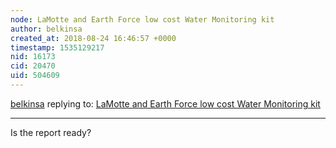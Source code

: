```yaml
---
node: LaMotte and Earth Force low cost Water Monitoring kit
author: belkinsa
created_at: 2018-08-24 16:46:57 +0000
timestamp: 1535129217
nid: 16173
cid: 20470
uid: 504609
---
```




[belkinsa](../profile/belkinsa) replying to: [LaMotte and Earth Force low cost Water Monitoring kit](../notes/stevie/04-18-2018/lamotte-and-earth-force-low-cost-water-monitoring-kit)

----
Is the report ready?